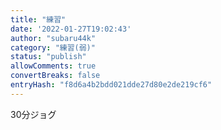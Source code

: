```yaml
---
title: "練習"
date: '2022-01-27T19:02:43'
author: "subaru44k"
category: "練習(弱)"
status: "publish"
allowComments: true
convertBreaks: false
entryHash: "f8d6a4b2bdd021dde27d80e2de219cf6"
---
```

30分ジョグ

